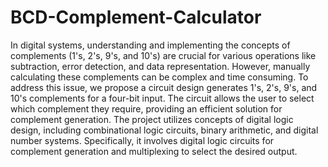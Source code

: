 # BCD-Complement-Calculator
In digital systems, understanding and implementing the concepts of complements (1's, 2's, 9's, 
and 10's) are crucial for various operations like subtraction, error detection, and data 
representation. However, manually calculating these complements can be complex and time
consuming. 
      To address this issue, we propose a circuit design  generates 1's, 2's, 9's, and 10's complements 
for a four-bit input. The circuit allows the user to select which complement they require, providing 
an efficient solution for complement generation. 
      The project utilizes concepts of digital logic design, including combinational logic circuits, 
binary arithmetic, and digital number systems. Specifically, it involves digital logic circuits for 
complement generation and multiplexing to select the desired output.
